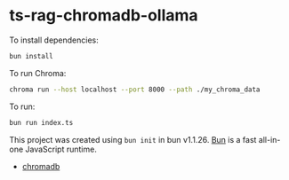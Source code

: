 # ts-rag-chromadb-ollama

To install dependencies:

```bash
bun install
```

To run Chroma:

```bash
chroma run --host localhost --port 8000 --path ./my_chroma_data
```

To run:

```bash
bun run index.ts
```

This project was created using `bun init` in bun v1.1.26. [Bun](https://bun.sh) is a fast all-in-one JavaScript runtime.

- [chromadb](https://cookbook.chromadb.dev/running/running-chroma/)
